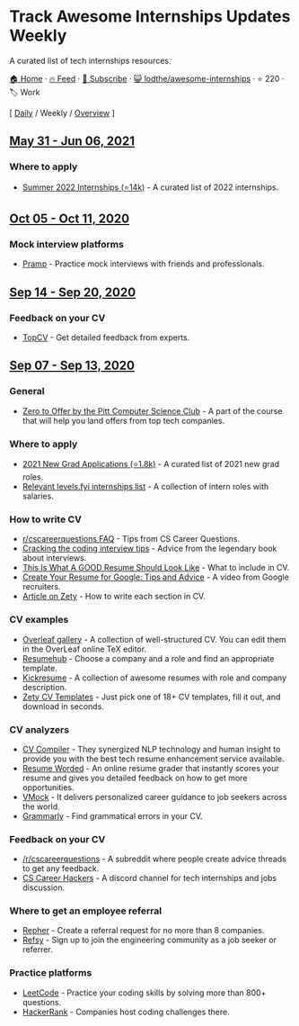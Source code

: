 # Track Awesome Internships Updates Weekly

A curated list of tech internships resources.

[🏠 Home](/README.md) · [🔥 Feed](https://test.trackawesomelist.com/lodthe/awesome-internships/week/feed.xml) · [📮 Subscribe](https://trackawesomelist.us17.list-manage.com/subscribe?u=d2f0117aa829c83a63ec63c2f&id=36a103854c) · [😺 lodthe/awesome-internships](https://github.com/lodthe/awesome-internships/blob/main/README.md) · ⭐ 220 · 🏷️ Work

[ [Daily](/content/lodthe/awesome-internships/README.md) / Weekly / [Overview](/content/lodthe/awesome-internships/readme/README.md) ]



## [May 31 - Jun 06, 2021](/content/2021/22/README.md)

### Where to apply

*   [Summer 2022 Internships (⭐14k)](https://github.com/pittcsc/Summer2022-Internships) - A curated list of 2022 internships.

## [Oct 05 - Oct 11, 2020](/content/2020/40/README.md)

### Mock interview platforms

*   [Pramp](https://www.pramp.com) - Practice mock interviews with friends and professionals.

## [Sep 14 - Sep 20, 2020](/content/2020/37/README.md)

### Feedback on your CV

*   [TopCV](https://www.topcv.com) - Get detailed feedback from experts.

## [Sep 07 - Sep 13, 2020](/content/2020/36/README.md)

### General

*   [Zero to Offer by the Pitt Computer Science Club](https://pittcs.wiki/zero-to-offer/) - A part of the course that will help you land offers from top tech companies.

### Where to apply

*   [2021 New Grad Applications (⭐1.8k)](https://github.com/Pitt-CSC/NewGrad-2021) - A curated list of 2021 new grad roles.
*   [Relevant levels.fyi internships list](https://www.levels.fyi/internships/) - A collection of intern roles with salaries.

### How to write CV

*   [r/cscareerquestions FAQ](https://www.reddit.com/r/cscareerquestions/wiki/faq_resumes) - Tips from CS Career Questions.
*   [Cracking the coding interview tips](https://www.notion.so/lodthe/Cracking-the-coding-interview-tips-301b9b8df5bd422aa9dbf37604afe9e9) - Advice from the legendary book about interviews.
*   [This Is What A GOOD Resume Should Look Like](https://www.careercup.com/resume) - What to include in CV.
*   [Create Your Resume for Google: Tips and Advice](https://www.youtube.com/watch?v=BYUy1yvjHxE\&feature=youtu.be) - A video from Google recruiters.
*   [Article on Zety](https://zety.com/blog/computer-science-resume) - How to write each section in CV.

### CV examples

*   [Overleaf gallery](https://ru.overleaf.com/gallery/tagged/cv) - A collection of well-structured CV. You can edit them in the OverLeaf online TeX editor.
*   [Resumehub](https://resumehub.org) - Choose a company and a role and find an appropriate template.
*   [Kickresume](https://www.kickresume.com/en/help-center/software-engineering-resume-samples) - A collection of awesome resumes with role and company description.
*   [Zety CV Templates](https://zety.com/cv-templates) - Just pick one of 18+ CV templates, fill it out, and download in seconds.

### CV analyzers

*   [CV Compiler](https://cvcompiler.com) - They synergized NLP technology and human insight to provide you with the best tech resume enhancement service available.
*   [Resume Worded](https://resumeworded.com) - An online resume grader that instantly scores your resume and gives you detailed feedback on how to get more opportunities.
*   [VMock](https://www.vmock.com) - It delivers personalized career guidance to job seekers across the world.
*   [Grammarly](https://grammarly.com/) - Find grammatical errors in your CV.

### Feedback on your CV

*   [/r/cscareerquestions](https://www.reddit.com/r/cscareerquestions) - A subreddit where people create advice threads to get any feedback.
*   [CS Career Hackers](https://discord.gg/6EyEDKk) - A discord channel for tech internships and jobs discussion.

### Where to get an employee referral

*   [Repher](https://repher.me) - Create a referral request for no more than 8 companies.
*   [Refsy](https://refsy.io) - Sign up to join the engineering community as a job seeker or referrer.

### Practice platforms

*   [LeetCode](https://leetcode.com) - Practice your coding skills by solving more than 800+ questions.
*   [HackerRank](https://www.hackerrank.com) - Companies host coding challenges there.